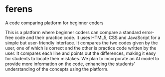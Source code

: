 # ferens
A code comparing platform for beginner coders 


This is a platform where beginner coders can compare a standard error-free code and their practice code. It uses HTML5, CSS and JavaScript for a simple but user-friendly interface. It compares the two codes given by the user, one of which is correct and the other is practice code written by the user. It compares each line and points out the differences, making it easy for students to locate their mistakes. We plan to incorporate an AI model to provide more information on the code, enhancing the students' understanding of the concepts using the platform.
